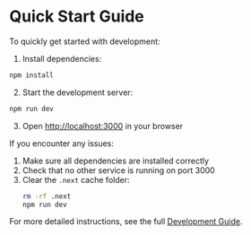 # Quick Start Guide

To quickly get started with development:

1. Install dependencies:
```bash
npm install
```

2. Start the development server:
```bash
npm run dev
```

3. Open [http://localhost:3000](http://localhost:3000) in your browser

If you encounter any issues:
1. Make sure all dependencies are installed correctly
2. Check that no other service is running on port 3000
3. Clear the `.next` cache folder:
   ```bash
   rm -rf .next
   npm run dev
   ```

For more detailed instructions, see the full [Development Guide](DEV_GUIDE.md).